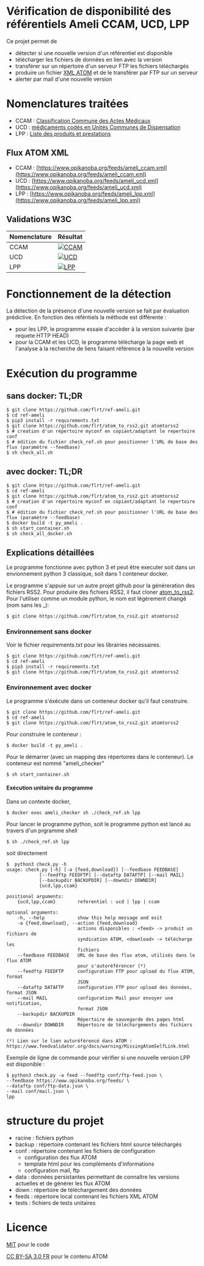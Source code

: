Vérification de disponibilité des référentiels Ameli CCAM, UCD, LPP
===================================================================

Ce projet permet de
- détecter si une nouvelle version d'un référentiel est disponible
- télécharger les fichiers de données en lien avec la version
- transférer sur un répertoire d'un serveur FTP les fichiers téléchargés
- produire un fichier [XML ATOM](https://tools.ietf.org/html/rfc4287) et de le transférer par FTP sur un serveur
- alerter par mail d'une nouvelle version

# Nomenclatures traitées
- CCAM : [Classification Commune des Actes Médicaux](https://www.ameli.fr/medecin/exercice-liberal/facturation-remuneration/nomenclatures-codage/codage-actes-medicaux-ccam)
- UCD : [médicaments codés en Unités Communes de Dispensation](https://www.ameli.fr/etablissement-de-sante/exercice-professionnel/nomenclatures-codage/medicaments)
- LPP : [Liste des produits et prestations](https://www.ameli.fr/etablissement-de-sante/exercice-professionnel/nomenclatures-codage/lpp)

## Flux ATOM XML
- CCAM : [https://www.opikanoba.org/feeds/ameli_ccam.xml](https://www.opikanoba.org/feeds/ameli_ccam.xml)
- UCD : [https://www.opikanoba.org/feeds/ameli_ucd.xml](https://www.opikanoba.org/feeds/ameli_ucd.xml)
- LPP : [https://www.opikanoba.org/feeds/ameli_lpp.xml](https://www.opikanoba.org/feeds/ameli_lpp.xml)

## Validations W3C

| Nomenclature | Résultat |
| ------------ | -------- |
| CCAM | [![CCAM](https://validator.w3.org/feed/images/valid-atom.png)](https://validator.w3.org/feed/check.cgi?url=https%3A//www.opikanoba.org/feeds/ameli_ccam.xml) |
| UCD  | [![UCD](https://validator.w3.org/feed/images/valid-atom.png)](https://validator.w3.org/feed/check.cgi?url=https%3A//www.opikanoba.org/feeds/ameli_ucd.xml) |
| LPP  | [![LPP](https://validator.w3.org/feed/images/valid-atom.png)](https://validator.w3.org/feed/check.cgi?url=https%3A//www.opikanoba.org/feeds/ameli_lpp.xml) |


# Fonctionnement de la détection
La détection de la présence d'une nouvelle version se fait par évaluation prédictive. 
En fonction des réféntiels la méthode est différente :
- pour les LPP, le programme essaie d'accèder à la version suivante (par requete HTTP HEAD)
- pour la CCAM et les UCD, le programme télécharge la page web et l'analyse à la recherche de liens faisant référence à la nouvelle version

# Exécution du programme

## sans docker: TL;DR

    $ git clone https://github.com/flrt/ref-ameli.git
    $ cd ref-ameli
    $ pip3 install -r requirements.txt
    $ git clone https://github.com/flrt/atom_to_rss2.git atomtorss2
	$ # creation d'un répertoire myconf en copiant/adaptant le repertoire conf
	$ # édition du fichier check_ref.sh pour positionner l'URL de base des flux (paramètre --feedbase)
	$ sh check_all.sh
    
## avec docker: TL;DR

    $ git clone https://github.com/flrt/ref-ameli.git
    $ cd ref-ameli
    $ git clone https://github.com/flrt/atom_to_rss2.git atomtorss2
	$ # creation d'un répertoire myconf en copiant/adaptant le repertoire conf
	$ # édition du fichier check_ref.sh pour positionner l'URL de base des flux (paramètre --feedbase)
	$ docker build -t py_ameli .
	$ sh start_container.sh
	$ sh check_all_docker.sh

## Explications détaillées

Le programme fonctionne avec python 3 et peut être executer soit dans un envionnement python 3 classique, soit dans 1 conteneur docker.

Le programme s'appuie sur un autre projet github pour la généreration des fichiers RSS2. Pour produire des fichiers RSS2, 
il faut cloner [atom_to_rss2](/flrt/atom_to_rss2). Pour l'utiliser comme un module python, le nom est légèrement changé (nom sans les _):

    $ git clone https://github.com/flrt/atom_to_rss2.git atomtorss2

### Environnement sans docker
Voir le fichier requirements.txt pour les librairies nécessaires.

    $ git clone https://github.com/flrt/ref-ameli.git
    $ cd ref-ameli
    $ pip3 install -r requirements.txt
    $ git clone https://github.com/flrt/atom_to_rss2.git atomtorss2
    

### Environnement avec docker
Le programme s'éxécute dans un conteneur docker qu'il faut construire.

    $ git clone https://github.com/flrt/ref-ameli.git
    $ cd ref-ameli
    $ git clone https://github.com/flrt/atom_to_rss2.git atomtorss2

Pour construire le conteneur :

    $ docker build -t py_ameli .

Pour le démarrer (avec un mapping des répertoires dans le conteneur). Le conteneur est nommé "ameli_checker"

    $ sh start_container.sh

#### Exécution unitaire du programme
Dans un contexte docker, 

    $ docker exec ameli_checker sh ./check_ref.sh lpp

Pour lancer le programme python, soit le programme python est lancé au travers d'un prgramme shell
    
    $ sh ./check_ref.sh lpp
    
soit directement

    $  python3 check.py -h
    usage: check.py [-h] [-a {feed,download}] [--feedbase FEEDBASE]
                [--feedftp FEEDFTP] [--dataftp DATAFTP] [--mail MAIL]
                [--backupdir BACKUPDIR] [--downdir DOWNDIR]
                {ucd,lpp,ccam}

    positional arguments:
        {ucd,lpp,ccam}        referentiel : ucd | lpp | ccam

    optional arguments:
        -h, --help            show this help message and exit
        -a {feed,download}, --action {feed,download}
                              actions disponibles : <feed> -> produit un fichiers de
                              syndication ATOM, <download> -> télécharge les
                              fichiers
        --feedbase FEEDBASE   URL de base des flux atom, utilisés dans le flux ATOM
                              pour s'autoréférencer (*)
        --feedftp FEEDFTP     configuration FTP pour upload du flux ATOM, format
                              JSON
        --dataftp DATAFTP     configuration FTP pour upload des données, format JSON
        --mail MAIL           configuration Mail pour envoyer une notification,
                              format JSON
        --backupdir BACKUPDIR
                              Répertoire de sauvegarde des pages html
        --downdir DOWNDIR     Répertoire de téléchargements des fichiers de données

    (*) Lien sur le lien autoréférencé dans ATOM :
    https://www.feedvalidator.org/docs/warning/MissingAtomSelfLink.html


Exemple de ligne de commande pour vérifier si une nouvelle version LPP est disponible :

    $ python3 check.py -a feed --feedftp conf/ftp-feed.json \
    --feedbase https://www.opikanoba.org/feeds/ \
    --dataftp conf/ftp-data.json \
    --mail conf/mail.json \
    lpp




# structure du projet
- racine : fichiers python
- backup : répertoire contenant les fichiers html source téléchargés
- conf : répertoire contenant les fichiers de configuration
    - configuration des flux ATOM
    - template html pour les compléments d'informations
    - configuration mail, ftp
- data : données persistantes permettant de connaître les versions actuelles et de générer les flux ATOM
- down : répertoire de téléchargement des données
- feeds : répertoire local contenant les fichiers XML ATOM
- tests : fichiers de tests unitaires

# Licence 

[MIT](LICENSE) pour le code

[CC BY-SA 3.0 FR](https://creativecommons.org/licenses/by-sa/3.0/fr/) pour le contenu ATOM